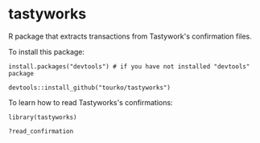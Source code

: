 # tastyworks
R package that extracts transactions from Tastywork's confirmation files.

To install this package:

`install.packages("devtools") # if you have not installed "devtools" package`

`devtools::install_github("tourko/tastyworks")`

To learn how to read Tastyworks's confirmations:

`library(tastyworks)`

`?read_confirmation`
